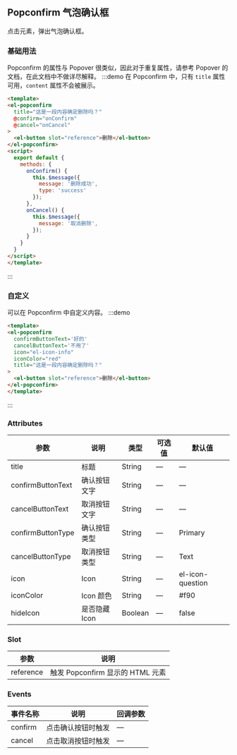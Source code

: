 ## Popconfirm 气泡确认框

点击元素，弹出气泡确认框。

### 基础用法

Popconfirm 的属性与 Popover 很类似，因此对于重复属性，请参考 Popover 的文档，在此文档中不做详尽解释。
:::demo 在 Popconfirm 中，只有 `title` 属性可用，`content` 属性不会被展示。
```html
<template>
<el-popconfirm
  title="这是一段内容确定删除吗？"
  @confirm="onConfirm"
  @cancel="onCancel"
>
  <el-button slot="reference">删除</el-button>
</el-popconfirm>
<script>
  export default {
    methods: {
      onConfirm() {
        this.$message({
          message: '删除成功',
          type: 'success'
        });
      },
      onCancel() {
        this.$message({
          message: '取消删除',
        });
      }
    }
  }
</script>
</template>
````
:::

### 自定义

可以在 Popconfirm 中自定义内容。
:::demo
```html
<template>
<el-popconfirm
  confirmButtonText='好的'
  cancelButtonText='不用了'
  icon="el-icon-info"
  iconColor="red"
  title="这是一段内容确定删除吗？"
>
  <el-button slot="reference">删除</el-button>
</el-popconfirm>
</template>
```
:::

### Attributes
| 参数               | 说明                                                     | 类型              | 可选值      | 默认值 |
|--------------------|----------------------------------------------------------|-------------------|-------------|--------|
|  title              | 标题 | String | — | — |
|  confirmButtonText              | 确认按钮文字 | String | — | — |
|  cancelButtonText              | 取消按钮文字 | String | — | — |
|  confirmButtonType              | 确认按钮类型 | String | — | Primary |
|  cancelButtonType              | 取消按钮类型 | String | — | Text |
|  icon              | Icon | String | — | el-icon-question |
|  iconColor              | Icon 颜色 | String | — | #f90 |
|  hideIcon              | 是否隐藏 Icon | Boolean | — | false |

### Slot
| 参数 | 说明 |
|--- | ---|
| reference | 触发 Popconfirm 显示的 HTML 元素 |

### Events
| 事件名称      | 说明    | 回调参数      |
|---------- |-------- |---------- |
| confirm  | 点击确认按钮时触发  | — |
| cancel  | 点击取消按钮时触发  | — |